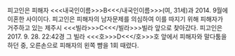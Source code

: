 피고인은 피해자 <<<내국인이름>>>B<<</내국인이름>>>(여, 31세)과 2014. 9월에 이혼한 사이이다.
피고인은 피해자의 남자문제를 의심하여 이를 따지기 위해 피해자가 거주하고 있는 제주시 <<<빌라>>>C<<</빌라>>>빌라 앞으로 찾아갔다.
피고인은 2017. 9. 28. 22:42경 그 빌라 <<<호>>>D<<</호>>>호 앞에서 피해자와 말다툼을 하던 중, 오른손으로 피해자의 왼쪽 뺨을 1회 때렸다.